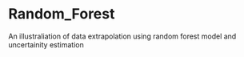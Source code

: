 # Random_Forest
An illustraliation of data extrapolation using random forest model and uncertainity estimation
